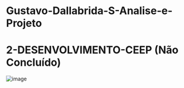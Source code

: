 # Gustavo-Dallabrida-S-Analise-e-Projeto
# 2-DESENVOLVIMENTO-CEEP (Não Concluído)
![image](https://user-images.githubusercontent.com/124881001/218437869-bf7c2962-337f-487f-8881-a96178470907.png)
